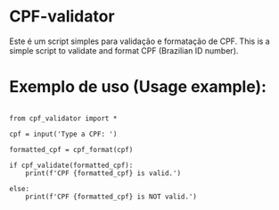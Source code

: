 # CPF-validator
Este é um script simples para validação e formatação de CPF.
This is a simple script to validate and format CPF (Brazilian ID number).


# Exemplo de uso (Usage example):

<pre>
<code>
from cpf_validator import *

cpf = input('Type a CPF: ')

formatted_cpf = cpf_format(cpf)

if cpf_validate(formatted_cpf):
    print(f'CPF {formatted_cpf} is valid.')

else:
    print(f'CPF {formatted_cpf} is NOT valid.')
</code>
</pre>
